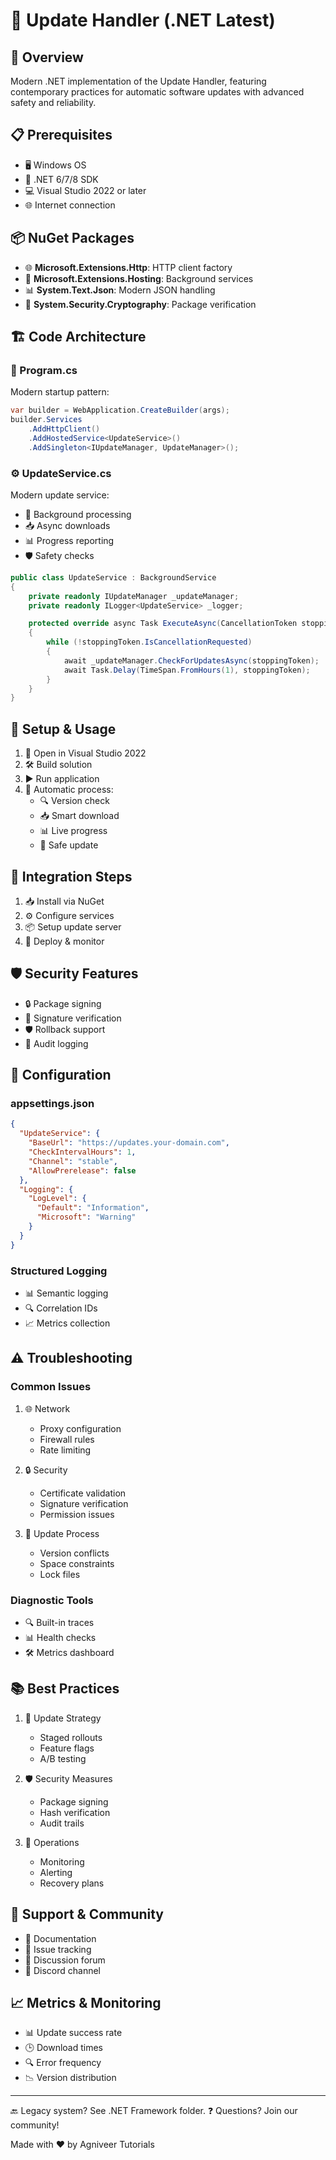 # 🔄 Update Handler (.NET Latest)

## 🌟 Overview
Modern .NET implementation of the Update Handler, featuring contemporary practices for automatic software updates with advanced safety and reliability.

## 📋 Prerequisites
- 🖥️ Windows OS
- 🚀 .NET 6/7/8 SDK
- 💻 Visual Studio 2022 or later
- 🌐 Internet connection

## 📦 NuGet Packages
- 🌐 **Microsoft.Extensions.Http**: HTTP client factory
- 🔄 **Microsoft.Extensions.Hosting**: Background services
- 📊 **System.Text.Json**: Modern JSON handling
- 🔐 **System.Security.Cryptography**: Package verification

## 🏗️ Code Architecture

### 📱 Program.cs
Modern startup pattern:
```csharp
var builder = WebApplication.CreateBuilder(args);
builder.Services
    .AddHttpClient()
    .AddHostedService<UpdateService>()
    .AddSingleton<IUpdateManager, UpdateManager>();
```

### ⚙️ UpdateService.cs
Modern update service:
- 🔄 Background processing
- 📥 Async downloads
- 📊 Progress reporting
- 🛡️ Safety checks

```csharp
public class UpdateService : BackgroundService
{
    private readonly IUpdateManager _updateManager;
    private readonly ILogger<UpdateService> _logger;

    protected override async Task ExecuteAsync(CancellationToken stoppingToken)
    {
        while (!stoppingToken.IsCancellationRequested)
        {
            await _updateManager.CheckForUpdatesAsync(stoppingToken);
            await Task.Delay(TimeSpan.FromHours(1), stoppingToken);
        }
    }
}
```

## 🚀 Setup & Usage

1. 📂 Open in Visual Studio 2022
2. 🛠️ Build solution
3. ▶️ Run application
4. 🔄 Automatic process:
   - 🔍 Version check
   - 📥 Smart download
   - 📊 Live progress
   - 🔄 Safe update

## 🔌 Integration Steps

1. 📥 Install via NuGet
2. ⚙️ Configure services
3. 📦 Setup update server
4. 🚀 Deploy & monitor

## 🛡️ Security Features

- 🔒 Package signing
- 🔑 Signature verification
- 🛡️ Rollback support
- 📝 Audit logging

## 🔧 Configuration

### appsettings.json
```json
{
  "UpdateService": {
    "BaseUrl": "https://updates.your-domain.com",
    "CheckIntervalHours": 1,
    "Channel": "stable",
    "AllowPrerelease": false
  },
  "Logging": {
    "LogLevel": {
      "Default": "Information",
      "Microsoft": "Warning"
    }
  }
}
```

### Structured Logging
- 📊 Semantic logging
- 🔍 Correlation IDs
- 📈 Metrics collection

## ⚠️ Troubleshooting

### Common Issues
1. 🌐 Network
   - Proxy configuration
   - Firewall rules
   - Rate limiting

2. 🔒 Security
   - Certificate validation
   - Signature verification
   - Permission issues

3. 🎯 Update Process
   - Version conflicts
   - Space constraints
   - Lock files

### Diagnostic Tools
- 🔍 Built-in traces
- 📊 Health checks
- 🛠️ Metrics dashboard

## 📚 Best Practices

1. 🔄 Update Strategy
   - Staged rollouts
   - Feature flags
   - A/B testing

2. 🛡️ Security Measures
   - Package signing
   - Hash verification
   - Audit trails

3. 🔧 Operations
   - Monitoring
   - Alerting
   - Recovery plans

## 🤝 Support & Community

- 📘 Documentation
- 🐛 Issue tracking
- 💬 Discussion forum
- 👥 Discord channel

## 📈 Metrics & Monitoring

- 📊 Update success rate
- 🕒 Download times
- 🔍 Error frequency
- 📉 Version distribution

---

🔙 Legacy system? See .NET Framework folder.
❓ Questions? Join our community!

Made with ❤️ by Agniveer Tutorials
